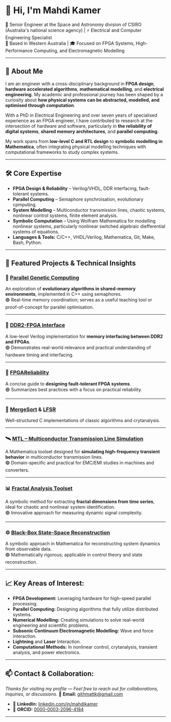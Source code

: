 # 👋 Hi, I'm Mahdi Kamer

🔬 Senior Engineer at the Space and Astronomy division of CSIRO (Australia's national science agency) | ⚡ Electrical and Computer Engineering Specialist  
📍 Based in Western Australia | 🎓 Focused on FPGA Systems, High-Performance Computing, and Electromagnetic Modelling

---

## 🧭 About Me

I am an engineer with a cross-disciplinary background in **FPGA design**, **hardware accelerated algorithms**, **mathematical modelling**, and **electrical engineering**. My academic and professional journey has been shaped by a curiosity about **how physical systems can be abstracted, modelled, and optimised through computation**.

With a PhD in Electrical Engineering and over seven years of specialised experience as an FPGA engineer, I have contributed to research at the intersection of hardware and software, particularly in **the reliability of digital systems**, **shared memory architectures**, and **parallel computing**.

My work spans from **low-level C and RTL design** to **symbolic modelling in Mathematica**, often integrating physical modelling techniques with computational frameworks to study complex systems.

---

## 🛠️ Core Expertise
- **FPGA Design & Reliability** – Verilog/VHDL, DDR interfacing, fault-tolerant systems.
- **Parallel Computing** – Semaphore synchroisation, evolutionary cpmputing.
- **System Modelling** – Multiconductor transmission lines, chaotic systems, nonlinear control systems, finite element analysis.  
- **Symbolic Computation** – Using Wolfram Mathematica for modelling nonlinear systems, particularly nonlinear switched algebraic diefferential systems of equations.
- **Languages & Tools:** C/C++, VHDL/Verilog, Mathematica, Git, Make, Bash, Python.

---

## 🧪 Featured Projects & Technical Insights

### 🧬 [Parallel Genetic Computing](https://github.com/MahdiKamer/ParallelGeneticComputing)  
An exploration of **evolutionary algorithms in shared-memory environments**, implemented in C++ using semaphores.  
🟢  Real-time memory coordination; serves as a useful teaching tool or proof-of-concept for parallel optimisation.  

---
### 📡 [DDR2-FPGA Interface](https://github.com/MahdiKamer/DDR2-FPGA-Interface)  
A low-level Verilog implementation for **memory interfacing between DDR2 and FPGAs**.  
🟢 Demonstrates real-world relevance and practical understanding of hardware timing and interfacing.  

---
### 🔄 [FPGAReliability](https://github.com/MahdiKamer/FPGAReliability)  
A concise guide to **designing fault-tolerant FPGA systems**.  
🟢 Summarizes best practices with a focus on practical reliability.  

---

### 🔢 [MergeSort](https://github.com/MahdiKamer/MergeSort) & [LFSR](https://github.com/MahdiKamer/LFSR)  
Well-structured C implementations of classic algorithms and crytanalysis.

---
### 🛰️ [MTL – Multiconductor Transmission Line Simulation](https://github.com/MahdiKamer/MTL)  
A Mathematica toolset designed for **simulating high-frequency transient behavior** in multiconductor transmission lines.  
🟢 Domain-specific and practical for EMC/EMI studies in machines and converters.  

---

### 📊 [Fractal Analysis Toolset](https://github.com/MahdiKamer/Fractal-Analysis-Toolset)  
A symbolic method for extracting **fractal dimensions from time series**, ideal for chaotic and nonlinear system identification.  
🟢 Innovative approach for measuring dynamic signal complexity.  

---



### ⚙️ [Black-Box State-Space Reconstruction](https://github.com/MahdiKamer/BlackBoxStateSpaceReconstruction)  
A symbolic approach in Mathematica for reconstructing system dynamics from observable data.  
🟢 Mathematically rigorous; applicable in control theory and state reconstruction.  

---

## 📈 Key Areas of Interest:

- **FPGA Development:** Leveraging hardware for high-speed parallel processing.
- **Parallel Computing:** Designing algorithms that fully utilize distributed systems.
- **Numerical Modelling:** Creating simulations to solve real-world engineering and scientific problems.
- **Subsonic Continuum Electromagnetic Modelling:** Wave and force interaction.  
- **Lightning** and **Laser** Interaction.
- **Computational Methods:** In nonlinear control, crytanalysis, transient analysis, and power electronics.

---

## 📫 Contact & Collaboration:  
_Thanks for visiting my profile — Feel free to reach out for collaborations, inquiries, or discussions._
 📧 **Email:** githmattk@gmail.com 
- 🔗 **LinkedIn:** [linkedin.com/in/mahdikamer](https://www.linkedin.com/in/mahdikamer)
- 🧪 **ORCID:** [0000-0003-2096-4184](https://orcid.org/0000-0003-2096-4184)

---





